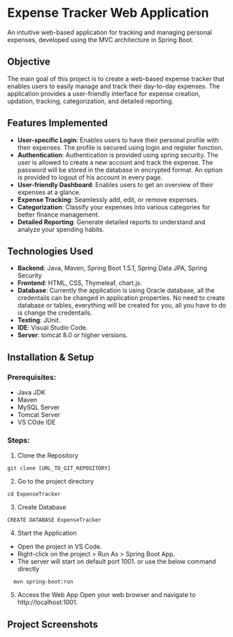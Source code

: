 # Expense Tracker Web Application
An intuitive web-based application for tracking and managing personal expenses, developed using the MVC architecture in Spring Boot. 

## Objective
The main goal of this project is to create a web-based expense tracker that enables users to easily manage and track their day-to-day expenses. The application provides a user-friendly interface for expense creation, updation, tracking, categorization, and detailed reporting.

## Features Implemented
- **User-specific Login**: Enables users to have their personal profile with their expenses. The profile is secured using login and register function.
- **Authentication**: Authentication is provided using spring security. The user is allowed to create a new account and track the expense. The password will be stored in the database in encrypted format. An option is provided to logout of his account in every page.
- **User-friendly Dashboard**: Enables users to get an overview of their expenses at a glance.
- **Expense Tracking**: Seamlessly add, edit, or remove expenses.
- **Categorization**: Classify your expenses into various categories for better finance management.
- **Detailed Reporting**: Generate detailed reports to understand and analyze your spending habits.

## Technologies Used
- **Backend**: Java, Maven, Spring Boot 1.5.1, Spring Data JPA, Spring Security
- **Frontend**: HTML, CSS, Thymeleaf, chart.js.
- **Database**: Currently the application is using Oracle database, all the credentails can be changed in application properties. No need to create database or tables, everything will be created for you, all you have to do is change the credentails.
- **Testing**: JUnit.
- **IDE**: Visual Studio Code.
- **Server**: tomcat 8.0 or higher versions.

## Installation & Setup
### Prerequisites:
- Java JDK
- Maven 
- MySQL Server
- Tomcat Server
- VS COde IDE
### Steps:
1. Clone the Repository
```
git clone [URL_TO_GIT_REPOSITORY]
```
2. Go to the project directory
```
cd ExpenseTracker
```
3. Create Database
```
CREATE DATABASE ExpenseTracker
```
4. Start the Application
- Open the project in VS Code.
- Right-click on the project > Run As > Spring Boot App.
- The server will start on default port 1001.
or use the below command directly
```
  mvn spring-boot:run
```
5. Access the Web App
Open your web browser and navigate to http://localhost:1001.

## Project Screenshots
